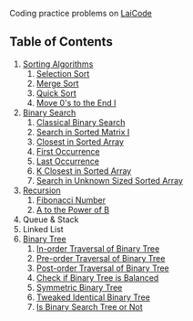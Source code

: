 <!----- Conversion time: 0.468 seconds.


Using this Markdown file:

1. Cut and paste this output into your source file.
2. See the notes and action items below regarding this conversion run.
3. Check the rendered output (headings, lists, code blocks, tables) for proper
   formatting and use a linkchecker before you publish this page.

Conversion notes:

* GD2md-html version 1.0β13
* Sat Jan 05 2019 03:53:49 GMT-0800 (PST)
* Source doc: https://docs.google.com/open?id=1de-nP0T6_N9R5jEYoS8kyS88L9JRhutxFTlt0aRQWQM
----->


Coding practice problems on [LaiCode](https://www.laicode.io/)


## Table of Contents



1.  [Sorting Algorithms](src/A/SortingAlgorithms)
    1.  [Selection Sort](https://docs.google.com/document/d/1oywpTKVr8DV17Whnl7g9cr1Cm8yW2lPfOQPPW0Kjf_Y/edit)
    1.  [Merge Sort](https://docs.google.com/document/d/161-7LdwMlq7wLes8j8K0P3x3IXCtocCXK1s6DS_k810/edit)
    1.  [Quick Sort](https://docs.google.com/document/d/1bFhlPcNDLZhD00U0A4ro7YSTI1ZLuW3gcXDZNGAKGDs/edit)
    1.  [Move 0's to the End I](https://docs.google.com/document/d/1dbcSfbkaYK4mGqgFaUvF9-sUIRVVFWX-rmx2SdYXLaA/edit)
1.  [Binary Search](https://drive.google.com/drive/u/0/folders/1QS77BTBwzmgRh6gHZw8pEIB2gvuEu_Fi)
    1.  [Classical Binary Search](https://docs.google.com/document/d/1QIUOo33EVFQAyP4386DiJ-jNksXJYWsn-N145lG8ObA/edit)
    1.  [Search in Sorted Matrix I](https://docs.google.com/document/d/1bCVjBRvaxpvidOdfuMY0ZUAqufy_UGSl4dxb_FvNERo/edit)
    1.  [Closest in Sorted Array](https://docs.google.com/document/d/14d3-_1Jm3KntVfv8XLVLAVnIsDi4SM644Z34Be0cINc/edit)
    1.  [First Occurrence](https://docs.google.com/document/d/1vJbgFLU-40mlHwtpMVaRj4svT1shWxSdhF_ejSB1qLc/edit)
    1.  [Last Occurrence](https://docs.google.com/document/d/1l_i4YdqzwEHlhjI8dejXBaEO24mjJfuE4f5hZO-Gt6s/edit)
    1.  [K Closest in Sorted Array](https://docs.google.com/document/d/1iKSwzTKD2HshgWFx8LpVp8sEmWj6x92moyI9SugWdfA/edit)
    1.  [Search in Unknown Sized Sorted Array](https://docs.google.com/document/d/19iOYn1UU_-SjMLnm6uIzVVSywndCsTE68x3Q1kqGokI/edit)
1.  [Recursion](https://drive.google.com/drive/u/0/folders/1QS77BTBwzmgRh6gHZw8pEIB2gvuEu_Fi)
    1.  [Fibonacci Number](https://docs.google.com/document/d/1YJG1tsxLUsQWsgtmEoLLNqHtb0IS1VKTPKsWaD8etuk/edit)
    1.  [A to the Power of B](https://docs.google.com/document/d/1_Fp6G6RVNgm88szHAwcld4vsCdTlHLcRMX73N3gozsE/edit)
1.  Queue & Stack
1.  Linked List
1.  [Binary Tree](src/F/BinaryTree)
    1.  [In-order Traversal of Binary Tree](src/F/BinaryTree/Medium/InorderTraversalOfBinaryTree)
    1.  [Pre-order Traversal of Binary Tree](src/F/BinaryTree/Easy/PreorderTraversalOfBinaryTree)
    1.  [Post-order Traversal of Binary Tree](src/F/BinaryTree/Hard/PostorderTraversalOfBinaryTree)
    1.  [Check if Binary Tree is Balanced](src/F/BinaryTree/Medium/CheckIfBinaryTreeIsBalanced)
    1.  [Symmetric Binary Tree](src/F/BinaryTree/Easy/SymmetricBinaryTree)
    1.  [Tweaked Identical Binary Tree](src/F/BinaryTree/Medium/TweakedIdenticalBinaryTree)
    1.  [Is Binary Search Tree or Not](src/F/BinaryTree/Medium/IsBinarySearchTreeOrNot)



<!-- GD2md-html version 1.0β13 -->
